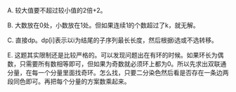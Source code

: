 A. 较大值要不超过较小值的2倍+2。

B. 大数放在0处，小数放在1处。但如果连续1的个数超过了k，就无解。

C. 直接dp。dp[i]表示以i为结尾的子序列最长长度，然后根据i选或不选转移。

E. 这题其实限制还是比较严格的。可以发现问题出在有环的时候。如果环长为偶数，只需要所有数相等即可，但如果为奇数就必须环上都为0。所以先求出双联通分量，在每一个分量里面找奇环。怎么找，只要二分染色然后看是否存在一条边两段同色即可。再把每个分量的方案数乘起来。
